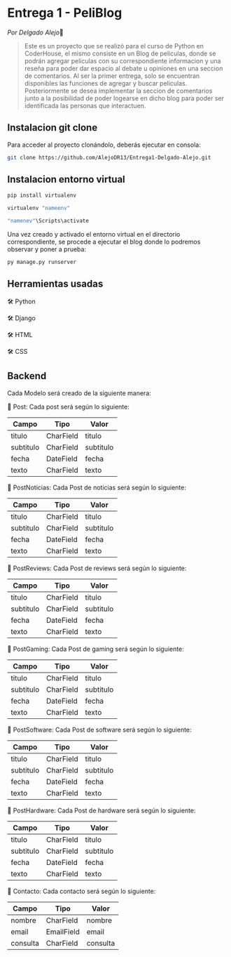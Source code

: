 # Entrega 1 - PeliBlog

*Por Delgado Alejo*👋

> Este es un proyecto que se realizó para el curso de Python en CoderHouse, el mismo consiste en un Blog de peliculas, donde se podrán agregar peliculas con su correspondiente informacion y una reseña para poder dar espacio al debate u opiniones en una seccion de comentarios. Al ser la primer entrega, solo se encuentran disponibles las funciones de agregar y buscar peliculas. Posteriormente se desea implementar la seccion de comentarios junto a la posibilidad de poder logearse en dicho blog para poder ser identificada las personas que interactuen. 

## Instalacion git clone

Para acceder al proyecto clonándolo, deberás ejecutar en consola: 
```sh
git clone https://github.com/AlejoDR13/Entrega1-Delgado-Alejo.git
```

## Instalacion entorno virtual 
```sh
pip install virtualenv

virtualenv "nameenv"

"namenev"\Scripts\activate
```
Una vez creado y activado el entorno virtual en el directorio correspondiente, se procede a ejecutar el blog donde lo podremos observar y poner a prueba:

```sh
py manage.py runserver
```

## Herramientas usadas

🛠️ Python

🛠️ Django

🛠️ HTML

🛠️ CSS


## Backend

Cada Modelo será creado de la siguiente manera: 

🌱 Post: Cada post será según lo siguiente:

|    Campo      |   Tipo        |   Valor       |
| ------------- | ------------- | ------------- |
|    titulo     |   CharField   |   titulo      |
|   subtitulo   |   CharField   |   subtitulo   |
|      fecha    |   DateField   |    fecha      |
|   texto       |   CharField   |   texto       |

🌱 PostNoticias: Cada Post de noticias será según lo siguiente:

|    Campo      |   Tipo        |   Valor       |
| ------------- | ------------- | ------------- |
|    titulo     |   CharField   |   titulo      |
|   subtitulo   |   CharField   |   subtitulo   |
|      fecha    |   DateField   |    fecha      |
|   texto       |   CharField   |   texto       |


🌱 PostReviews: Cada Post de reviews será según lo siguiente:

|    Campo      |   Tipo        |   Valor       |
| ------------- | ------------- | ------------- |
|    titulo     |   CharField   |   titulo      |
|   subtitulo   |   CharField   |   subtitulo   |
|      fecha    |   DateField   |    fecha      |
|   texto       |   CharField   |   texto       |


🌱 PostGaming: Cada Post de gaming será según lo siguiente:

|    Campo      |   Tipo        |   Valor       |
| ------------- | ------------- | ------------- |
|    titulo     |   CharField   |   titulo      |
|   subtitulo   |   CharField   |   subtitulo   |
|      fecha    |   DateField   |    fecha      |
|   texto       |   CharField   |   texto       |

🌱 PostSoftware: Cada Post de software será según lo siguiente:

|    Campo      |   Tipo        |   Valor       |
| ------------- | ------------- | ------------- |
|    titulo     |   CharField   |   titulo      |
|   subtitulo   |   CharField   |   subtitulo   |
|      fecha    |   DateField   |    fecha      |
|   texto       |   CharField   |   texto       |


🌱 PostHardware: Cada Post de hardware será según lo siguiente:

|    Campo      |   Tipo        |   Valor       |
| ------------- | ------------- | ------------- |
|    titulo     |   CharField   |   titulo      |
|   subtitulo   |   CharField   |   subtitulo   |
|      fecha    |   DateField   |    fecha      |
|   texto       |   CharField   |   texto       |


🌱 Contacto: Cada contacto será según lo siguiente:

|    Campo      |   Tipo        |   Valor       |
| ------------- | ------------- | ------------- |
|    nombre     |   CharField   |   nombre      |
|   email       |   EmailField  |   email       |
|   consulta    |   CharField   |    consulta   |

